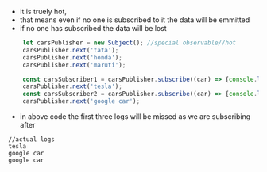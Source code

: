 - it is truely hot,
- that means even if no one is subscribed to it the data will be emmitted 
- if no one has subscribed the data will be lost

```ts
    let carsPublisher = new Subject(); //special observable//hot
    carsPublisher.next('tata');
    carsPublisher.next('honda');
    carsPublisher.next('maruti');

    const carsSubscriber1 = carsPublisher.subscribe((car) => {console.log(car);});
    carsPublisher.next('tesla');
    const carsSubscriber2 = carsPublisher.subscribe((car) => {console.log(car);});
    carsPublisher.next('google car');
```

- in above code the first three logs will be missed as we are subscribing after 
```
//actual logs
tesla
google car
google car

```
